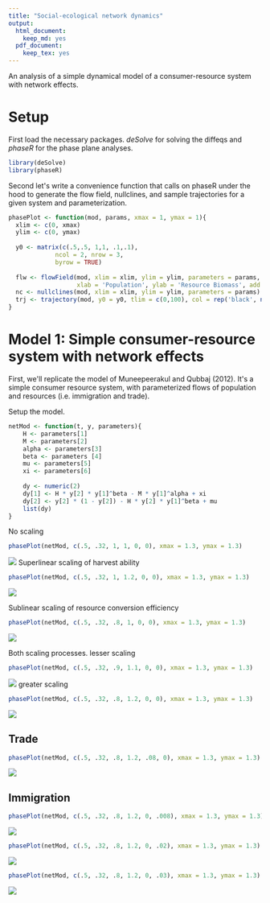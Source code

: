 ```yaml
---
title: "Social-ecological network dynamics"
output:
  html_document:
    keep_md: yes
  pdf_document: 
    keep_tex: yes
---
```


An analysis of a simple dynamical model of a consumer-resource system with network effects.

# Setup
First load the necessary packages. *deSolve* for solving the diffeqs and *phaseR* for the phase plane analyses.




```r
library(deSolve)
library(phaseR)
```

Second let's write a convenience function that calls on phaseR under the hood to generate the flow field, nullclines, and sample trajectories for a given system and parameterization.


```r
phasePlot <- function(mod, params, xmax = 1, ymax = 1){
  xlim <- c(0, xmax)
  ylim <- c(0, ymax)
  
  y0 <- matrix(c(.5,.5, 1,1, .1,.1),
             ncol = 2, nrow = 3,
             byrow = TRUE)  
  
  flw <- flowField(mod, xlim = xlim, ylim = ylim, parameters = params, 
                   xlab = 'Population', ylab = 'Resource Biomass', add = F)
  nc <- nullclines(mod, xlim = xlim, ylim = ylim, parameters = params)
  trj <- trajectory(mod, y0 = y0, tlim = c(0,100), col = rep('black', nrow(y0)), parameters = params)
}
```

# Model 1: Simple consumer-resource system with network effects
First, we'll replicate the model of Muneepeerakul and Qubbaj (2012). It's a simple consumer resource system, with parameterized flows of population and resources (i.e. immigration and trade).

Setup the model.


```r
netMod <- function(t, y, parameters){
    H <- parameters[1]
    M <- parameters[2]
    alpha <- parameters[3]
    beta <- parameters [4]
    mu <- parameters[5]
    xi <- parameters[6]
    
    dy <- numeric(2)
    dy[1] <- H * y[2] * y[1]^beta - M * y[1]^alpha + xi
    dy[2] <- y[2] * (1 - y[2]) - H * y[2] * y[1]^beta + mu
    list(dy)
} 
```

No scaling

```r
phasePlot(netMod, c(.5, .32, 1, 1, 0, 0), xmax = 1.3, ymax = 1.3)
```

![](consumer-resource_files/figure-html/unnamed-chunk-4-1.png)<!-- -->
Superlinear scaling of harvest ability

```r
phasePlot(netMod, c(.5, .32, 1, 1.2, 0, 0), xmax = 1.3, ymax = 1.3)
```

![](consumer-resource_files/figure-html/unnamed-chunk-5-1.png)<!-- -->

Sublinear scaling of resource conversion efficiency

```r
phasePlot(netMod, c(.5, .32, .8, 1, 0, 0), xmax = 1.3, ymax = 1.3)
```

![](consumer-resource_files/figure-html/unnamed-chunk-6-1.png)<!-- -->

Both scaling processes.
lesser scaling

```r
phasePlot(netMod, c(.5, .32, .9, 1.1, 0, 0), xmax = 1.3, ymax = 1.3)
```

![](consumer-resource_files/figure-html/unnamed-chunk-7-1.png)<!-- -->
greater scaling

```r
phasePlot(netMod, c(.5, .32, .8, 1.2, 0, 0), xmax = 1.3, ymax = 1.3)
```

![](consumer-resource_files/figure-html/unnamed-chunk-8-1.png)<!-- -->

## Trade

```r
phasePlot(netMod, c(.5, .32, .8, 1.2, .08, 0), xmax = 1.3, ymax = 1.3)
```

![](consumer-resource_files/figure-html/unnamed-chunk-9-1.png)<!-- -->

## Immigration

```r
phasePlot(netMod, c(.5, .32, .8, 1.2, 0, .008), xmax = 1.3, ymax = 1.3)
```

![](consumer-resource_files/figure-html/unnamed-chunk-10-1.png)<!-- -->


```r
phasePlot(netMod, c(.5, .32, .8, 1.2, 0, .02), xmax = 1.3, ymax = 1.3)
```

![](consumer-resource_files/figure-html/unnamed-chunk-11-1.png)<!-- -->


```r
phasePlot(netMod, c(.5, .32, .8, 1.2, 0, .03), xmax = 1.3, ymax = 1.3)
```

![](consumer-resource_files/figure-html/unnamed-chunk-12-1.png)<!-- -->


